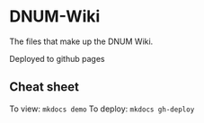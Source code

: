 # DNUM-Wiki

The files that make up the DNUM Wiki.

Deployed to github pages


## Cheat sheet

To view: `mkdocs demo`
To deploy: `mkdocs gh-deploy`